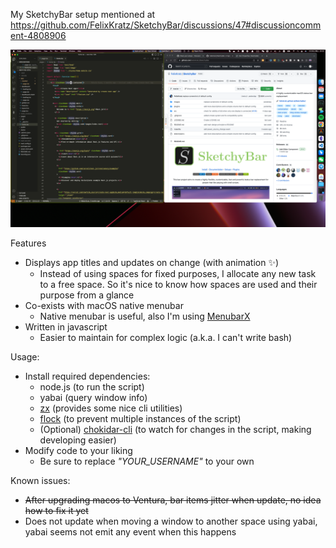 My SketchyBar setup mentioned at https://github.com/FelixKratz/SketchyBar/discussions/47#discussioncomment-4808906

![screenshot](./screenshot.png)

Features

- Displays app titles and updates on change (with animation ✨)
  - Instead of using spaces for fixed purposes, I allocate any new task to a free space. So it's nice to know how spaces are used and their purpose from a glance
- Co-exists with macOS native menubar
  - Native menubar is useful, also I'm using [MenubarX](https://menubarx.app/)
- Written in javascript
  - Easier to maintain for complex logic (a.k.a. I can't write bash)

Usage:

- Install required dependencies:
  - node.js (to run the script)
  - yabai (query window info)
  - [zx](https://github.com/google/zx) (provides some nice cli utilities)
  - [flock](https://github.com/discoteq/flock) (to prevent multiple instances of the script)
  - (Optional) [chokidar-cli](https://www.npmjs.com/package/chokidar-cli) (to watch for changes in the script, making developing easier)
- Modify code to your liking
  - Be sure to replace _"YOUR_USERNAME"_ to your own

Known issues:

- ~~After upgrading macos to Ventura, bar items jitter when update, no idea how to fix it yet~~
- Does not update when moving a window to another space using yabai, yabai seems not emit any event when this happens
